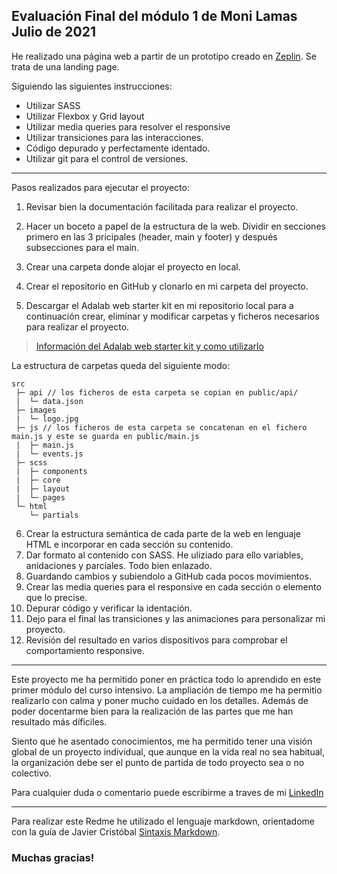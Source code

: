 ## Evaluación Final del módulo 1 de Moni Lamas Julio de 2021

He realizado una página web a partir de un prototipo creado en [Zeplin](https://app.zeplin.io/project/5c8ff9170ffc6f2525b2790c). Se trata de una landing page.

Siguiendo las siguientes instrucciones:
- Utilizar SASS
- Utilizar Flexbox y Grid layout
- Utilizar media queries para resolver el responsive
- Utilizar transiciones para las interacciones.
- Código depurado y perfectamente identado.
- Utilizar git para el control de versiones.

------------

Pasos realizados para ejecutar el proyecto:
1. Revisar bien la documentación facilitada para realizar el proyecto.

2. Hacer un boceto a papel de la estructura de la web. Dividir en secciones primero en las 3 pricipales (header, main y footer) y después subsecciones para el main.

3. Crear una carpeta donde alojar el proyecto en local.
4. Crear el repositorio en GitHub  y clonarlo en mi carpeta del proyecto.
5. Descargar el Adalab web starter kit en mi repositorio local para a continuación crear, eliminar y modificar carpetas y ficheros necesarios para realizar el proyecto.
> [Información del Adalab web starter kit y como utilizarlo](https://github.com/Adalab/adalab-web-starter-kit)

La estructura de carpetas queda del siguiente modo: 
~~~
src
 ├─ api // los ficheros de esta carpeta se copian en public/api/
 |  └─ data.json
 ├─ images
 |  └─ logo.jpg
 ├─ js // los ficheros de esta carpeta se concatenan en el fichero main.js y este se guarda en public/main.js
 |  ├─ main.js
 |  └─ events.js
 ├─ scss
 |  ├─ components
 |  ├─ core
 |  ├─ layout
 |  └─ pages
 └─ html
    └─ partials
 ~~~


6. Crear la estructura semántica de cada parte de la web en lenguaje HTML e incorporar en cada sección su contenido.
7. Dar formato al contenido con SASS. He uliziado para ello variables, anidaciones y parciales. Todo bien enlazado. 
8. Guardando cambios y subiendolo a GitHub cada pocos movimientos.
9. Crear las media queries para el responsive en cada sección o elemento que lo precise.
10. Depurar código y verificar la identación.
11. Dejo para el final las transiciones y las animaciones para personalizar mi proyecto.
12. Revisión del resultado en varios dispositivos para comprobar el comportamiento responsive.


------------



Este proyecto me ha permitido poner en práctica todo lo aprendido en este primer módulo del curso intensivo. La ampliación de tiempo me ha permitio realizarlo con calma y poner mucho cuidado en los detalles. Además de poder docentarme bien para la realización de las partes que me han resultado más díficiles. 

Siento que he asentado conocimientos, me ha permitido tener una visión global de un proyecto individual, que aunque en la vida real no sea habitual, la organización debe ser el punto de partida de todo proyecto sea o no colectivo. 

Para cualquier duda o comentario puede escribirme a traves de mi [LinkedIn](https://www.linkedin.com/in/m%C3%B3nica-lamas/)



------------


Para realizar este Redme he utilizado el lenguaje markdown, orientadome con la guía de Javier Cristóbal [Sintaxis Markdown](https://markdown.es/sintaxis-markdown/).


### Muchas gracias!
